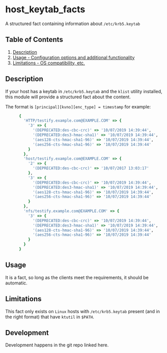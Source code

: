 # host_keytab_facts

A structured fact containing information about `/etc/krb5.keytab`


## Table of Contents

1. [Description](#description)
1. [Usage - Configuration options and additional functionality](#usage)
1. [Limitations - OS compatibility, etc.](#limitations)

## Description

If your host has a keytab in `/etc/krb5.keytab` and the `klist` utility installed,
this module will provide a structured fact about the content.

The format is `[principal][kvno][enc_type] = timestamp` for example:

```ruby
      {
        'HTTP/testify.example.com@EXAMPLE.COM' => {
          '3' => {
            '(DEPRECATED:des-cbc-crc)' => '10/07/2019 14:39:44',
            '(DEPRECATED:des3-hmac-sha1)' => '10/07/2019 14:39:44',
            '(aes128-cts-hmac-sha1-96)' => '10/07/2019 14:39:44',
            '(aes256-cts-hmac-sha1-96)' => '10/07/2019 14:39:44'
          }
        },
        'host/testify.example.com@EXAMPLE.COM' => {
          '2' => {
            '(DEPRECATED:des-cbc-crc)' => '10/07/2017 13:03:17'
          },
          '3' => {
            '(DEPRECATED:des-cbc-crc)' => '10/07/2019 14:39:44',
            '(DEPRECATED:des3-hmac-sha1)' => '10/07/2019 14:39:44',
            '(aes128-cts-hmac-sha1-96)' => '10/07/2019 14:39:44',
            '(aes256-cts-hmac-sha1-96)' => '10/07/2019 14:39:44'
          }
        },
        'nfs/testify.example.com@EXAMPLE.COM' => {
          '3' => {
            '(DEPRECATED:des-cbc-crc)' => '10/07/2019 14:39:44',
            '(DEPRECATED:des3-hmac-sha1)' => '10/07/2019 14:39:44',
            '(aes128-cts-hmac-sha1-96)' => '10/07/2019 14:39:44',
            '(aes256-cts-hmac-sha1-96)' => '10/07/2019 14:39:44'
          }
        }
      }
```

## Usage

It is a fact, so long as the clients meet the requirements, it should be automatic.

## Limitations

This fact only exists on `Linux` hosts with `/etc/krb5.keytab` present (and in the right
format) that have `ktutil` in `$PATH`.


## Development

Development happens in the git repo linked here.
